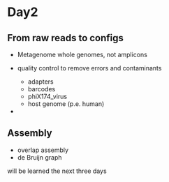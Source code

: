 # Day2

## From raw reads to configs

- Metagenome whole genomes, not amplicons

- quality control to remove errors and contaminants

    - adapters
    - barcodes
    - phiX174_virus
    - host genome (p.e. human)

- 

## Assembly

- overlap assembly
- de Bruijn graph

will be learned the next three days
